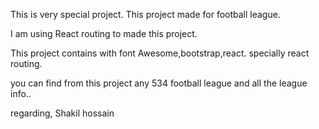 
This is very special project. This project made for football league.

I am using React routing to made this project.

This project contains with font Awesome,bootstrap,react. specially react routing.

you can find from this project any 534 football league and all the league info..

regarding,
Shakil hossain
